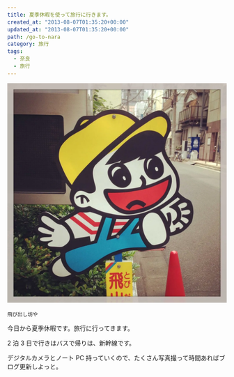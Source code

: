 ```yaml
---
title: 夏季休暇を使って旅行に行きます。
created_at: "2013-08-07T01:35:20+00:00"
updated_at: "2013-08-07T01:35:20+00:00"
path: /go-to-nara
category: 旅行
tags:
  - 奈良
  - 旅行
---
```


![](./IMG_0897.webp)

<small>飛び出し坊や</small>

今日から夏季休暇です。旅行に行ってきます。

2 泊 3 日で行きはバスで帰りは、新幹線です。

デジタルカメラとノート PC 持っていくので、たくさん写真撮って時間あればブログ更新しよっと。
